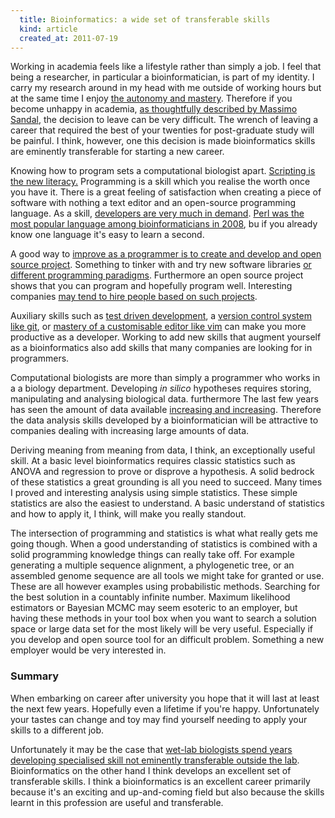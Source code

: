 ```yaml
---
  title: Bioinformatics: a wide set of transferable skills
  kind: article
  created_at: 2011-07-19
---
```


Working in academia feels like a lifestyle rather than simply a job. I feel
that being a researcher, in particular a bioinformatician, is part of my
identity. I carry my research around in my head with me outside of working
hours but at the same time I enjoy [the autonomy and mastery][motivate].
Therefore if you become unhappy in academia, [as thoughtfully described by
Massimo Sandal][quitting], the decision to leave can be very difficult. The
wrench of leaving a career that required the best of your twenties for
post-graduate study will be painful. I think, however, one this decision is
made bioinformatics skills are eminently transferable for starting a new
career.

Knowing how to program sets a computational biologist apart. [Scripting is the
new literacy.][scripting] Programming is a skill which you realise the worth
once you have it. There is a great feeling of satisfaction when creating
a piece of software with nothing a text editor and an open-source programming
language. As a skill, [developers are very much in demand][shortage]. [Perl
was the most popular language among bioinformaticians in 2008][popular], bu if
you already know one language it's easy to learn a second.

A good way to [improve as a programmer is to create and develop and open
source project][better]. Something to tinker with and try new software
libraries [or different programming paradigms][clojure]. Furthermore an open
source project shows that you can program and hopefully program well.
Interesting companies [may tend to hire people based on such
projects][hiring].

Auxiliary skills such as [test driven development][test], a [version control
system like git][git], or [mastery of a customisable editor like vim][vim]
can make you more productive as a developer. Working to add new skills that
augment yourself as a bioinformatics also add skills that many companies are
looking for in programmers.

Computational biologists are more than simply a programmer who works in
a a biology department. Developing *in silico* hypotheses requires storing,
manipulating and analysing biological data. furthermore The last few years has
seen the amount of data available [increasing and increasing][deluge].
Therefore the data analysis skills developed by a bioinformatician will be
attractive to companies dealing with increasing large amounts of data.

Deriving meaning from meaning from data, I think, an exceptionally useful
skill. At a basic level bioinformatics requires classic statistics such as
ANOVA and regression to prove or disprove a hypothesis. A solid bedrock of
these statistics a great grounding is all you need to succeed. Many times
I proved and interesting analysis using simple statistics. These simple
statistics are also the easiest to understand. A basic understand of statistics
and how to apply it, I think, will make you really standout.

The intersection of programming and statistics is what what really gets me
going though. When a good understanding of statistics is combined with a solid
programming knowledge things can really take off. For example generating
a multiple sequence alignment, a phylogenetic tree, or an assembled genome
sequence are all tools we might take for granted or use. These are all however
examples using probabilistic methods. Searching for the best solution in
a countably infinite number. Maximum likelihood estimators or Bayesian MCMC
may seem esoteric to an employer, but having these methods in your tool box
when you want to search a solution space or large data set for the most likely
will be very useful. Especially if you develop and open source tool for an
difficult problem. Something a new employer would be very interested in.

### Summary

When embarking on career after university you  hope that it will last at least
the next few years. Hopefully even a lifetime if you're happy. Unfortunately
your tastes can change and toy may find yourself needing to apply your skills
to a different job.

Unfortunately it may be the case that [wet-lab biologists spend years
developing specialised skill not eminently transferable outside the
lab][wetlab]. Bioinformatics on the other hand I think develops an excellent
set of transferable skills. I think a bioinformatics is an excellent career
primarily because it's an exciting and up-and-coming field but also because
the skills learnt in this profession are useful and transferable.

[quitting]: http://blog.devicerandom.org/2011/02/18/getting-a-life/
[wetlab]: http://scienceblogs.com/bioephemera/2011/03/are_biology_graduate_students.php
[reaction]: http://blog.devicerandom.org/2011/02/22/goodbye-aftermath/
[shortage]: http://robots.thoughtbot.com/post/3310910483/a-shortage
[popular]: http://openwetware.org/wiki/Image:Most_Popular_Bioinformatics_Programming_Languages.png
[test]: http://jamesshore.com/Blog/Red-Green-Refactor.html
[git]: http://www.bioinformaticszen.com/tools/git/
[vim]: http://www.bioinformaticszen.com/tools/vim/
[better]: http://stackoverflow.com/questions/82639/how-to-become-a-better-programmer
[hiring]: https://gist.github.com/6443
[clever-algorithms]: http://www.cleveralgorithms.com/
[scripting]: http://memeburn.com/2011/07/the-future-of-wordpress-qa-with-founder-matt-mullenweg/
[deluge]: http://www.google.com/search?q=data+deluge
[motivate]: http://www.youtube.com/watch?v=u6XAPnuFjJc
[clojure]: http://clojure.org/

